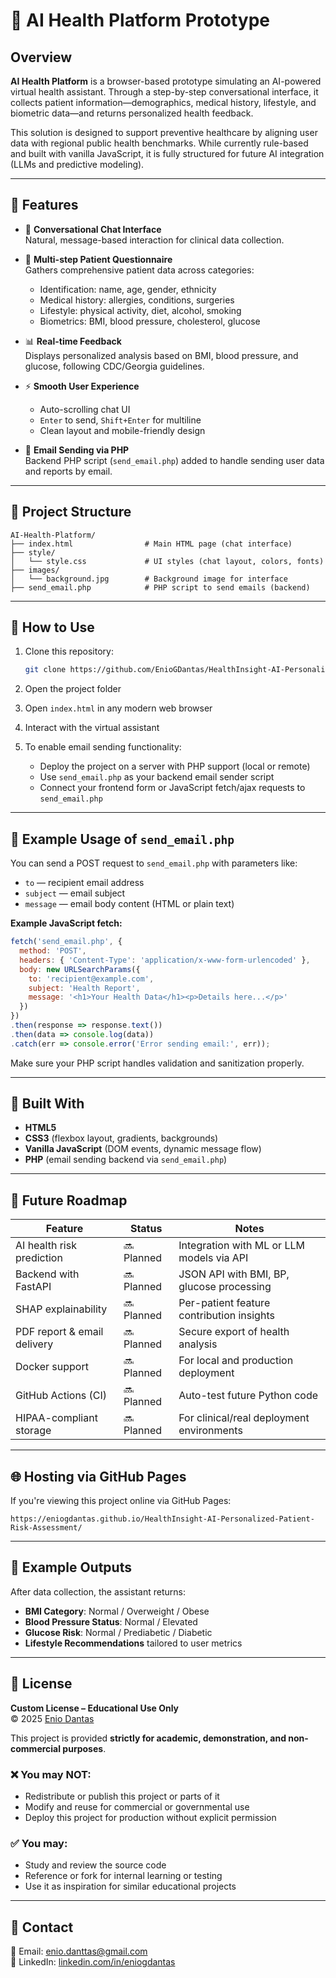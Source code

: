 # 🧠 AI Health Platform Prototype

## Overview

**AI Health Platform** is a browser-based prototype simulating an AI-powered virtual health assistant. Through a step-by-step conversational interface, it collects patient information—demographics, medical history, lifestyle, and biometric data—and returns personalized health feedback.

This solution is designed to support preventive healthcare by aligning user data with regional public health benchmarks. While currently rule-based and built with vanilla JavaScript, it is fully structured for future AI integration (LLMs and predictive modeling).

---

## 🚀 Features

- 💬 **Conversational Chat Interface**  
  Natural, message-based interaction for clinical data collection.

- 📝 **Multi-step Patient Questionnaire**  
  Gathers comprehensive patient data across categories:
  - Identification: name, age, gender, ethnicity  
  - Medical history: allergies, conditions, surgeries  
  - Lifestyle: physical activity, diet, alcohol, smoking  
  - Biometrics: BMI, blood pressure, cholesterol, glucose

- 📊 **Real-time Feedback**  
  Displays personalized analysis based on BMI, blood pressure, and glucose, following CDC/Georgia guidelines.

- ⚡ **Smooth User Experience**  
  - Auto-scrolling chat UI  
  - `Enter` to send, `Shift+Enter` for multiline  
  - Clean layout and mobile-friendly design

- 📧 **Email Sending via PHP**  
  Backend PHP script (`send_email.php`) added to handle sending user data and reports by email.

---

## 📁 Project Structure

```
AI-Health-Platform/
├── index.html                # Main HTML page (chat interface)
├── style/
│   └── style.css             # UI styles (chat layout, colors, fonts)
├── images/
│   └── background.jpg        # Background image for interface
├── send_email.php            # PHP script to send emails (backend)
```

---

## 🧪 How to Use

1. Clone this repository:
   ```bash
   git clone https://github.com/EnioGDantas/HealthInsight-AI-Personalized-Patient-Risk-Assessment.git
   ```
2. Open the project folder  
3. Open `index.html` in any modern web browser  
4. Interact with the virtual assistant

5. To enable email sending functionality:  
   - Deploy the project on a server with PHP support (local or remote)  
   - Use `send_email.php` as your backend email sender script  
   - Connect your frontend form or JavaScript fetch/ajax requests to `send_email.php`  

---

## 📧 Example Usage of `send_email.php`

You can send a POST request to `send_email.php` with parameters like:

- `to` — recipient email address  
- `subject` — email subject  
- `message` — email body content (HTML or plain text)

**Example JavaScript fetch:**

```js
fetch('send_email.php', {
  method: 'POST',
  headers: { 'Content-Type': 'application/x-www-form-urlencoded' },
  body: new URLSearchParams({
    to: 'recipient@example.com',
    subject: 'Health Report',
    message: '<h1>Your Health Data</h1><p>Details here...</p>'
  })
})
.then(response => response.text())
.then(data => console.log(data))
.catch(err => console.error('Error sending email:', err));
```

Make sure your PHP script handles validation and sanitization properly.

---

## 🧬 Built With

- **HTML5**  
- **CSS3** (flexbox layout, gradients, backgrounds)  
- **Vanilla JavaScript** (DOM events, dynamic message flow)  
- **PHP** (email sending backend via `send_email.php`)

---

## 🔮 Future Roadmap

| Feature                   | Status    | Notes                                       |
|---------------------------|-----------|---------------------------------------------|
| AI health risk prediction | 🔜 Planned | Integration with ML or LLM models via API   |
| Backend with FastAPI      | 🔜 Planned | JSON API with BMI, BP, glucose processing   |
| SHAP explainability       | 🔜 Planned | Per-patient feature contribution insights   |
| PDF report & email delivery| 🔜 Planned| Secure export of health analysis             |
| Docker support            | 🔜 Planned | For local and production deployment          |
| GitHub Actions (CI)       | 🔜 Planned | Auto-test future Python code                  |
| HIPAA-compliant storage   | 🔜 Planned | For clinical/real deployment environments     |

---

## 🌐 Hosting via GitHub Pages

If you're viewing this project online via GitHub Pages:

`https://eniogdantas.github.io/HealthInsight-AI-Personalized-Patient-Risk-Assessment/`

---

## 🧠 Example Outputs

After data collection, the assistant returns:

- **BMI Category**: Normal / Overweight / Obese  
- **Blood Pressure Status**: Normal / Elevated  
- **Glucose Risk**: Normal / Prediabetic / Diabetic  
- **Lifestyle Recommendations** tailored to user metrics

---

## 📄 License

**Custom License – Educational Use Only**  
© 2025 [Enio Dantas](mailto:enio.danttas@gmail.com)

This project is provided **strictly for academic, demonstration, and non-commercial purposes**.

### ❌ You may NOT:
- Redistribute or publish this project or parts of it  
- Modify and reuse for commercial or governmental use  
- Deploy this project for production without explicit permission

### ✅ You may:
- Study and review the source code  
- Reference or fork for internal learning or testing  
- Use it as inspiration for similar educational projects

---

## 🤝 Contact

📧 Email: [enio.danttas@gmail.com](mailto:enio.danttas@gmail.com)  
🔗 LinkedIn: [linkedin.com/in/eniogdantas](https://linkedin.com/in/eniogdantas)
